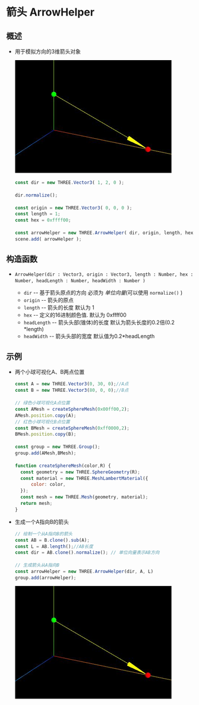 # 箭头 ArrowHelper

## 概述

+ 用于模拟方向的3维箭头对象

  ![箭头可视化A指向B](images/箭头可视化A指向B.jpg)

  ```js
  const dir = new THREE.Vector3( 1, 2, 0 );

  dir.normalize();

  const origin = new THREE.Vector3( 0, 0, 0 );
  const length = 1;
  const hex = 0xffff00;

  const arrowHelper = new THREE.ArrowHelper( dir, origin, length, hex );
  scene.add( arrowHelper );
  ```

## 构造函数

+ `ArrowHelper(dir : Vector3, origin : Vector3, length : Number, hex : Number, headLength : Number, headWidth : Number )`

  + `dir` -- 基于箭头原点的方向 必须为 *单位向量*(可以使用 `normalize()` )
  + `origin` -- 箭头的原点
  + `length` -- 箭头的长度 默认为 1
  + `hex` -- 定义的16进制颜色值. 默认为 0xffff00
  + `headLength` -- 箭头头部(锥体)的长度 默认为箭头长度的0.2倍(0.2 *length)
  + `headWidth` -- 箭头头部的宽度 默认值为0.2*headLength

## 示例

+ 两个小球可视化A、B两点位置

  ```js
  const A = new THREE.Vector3(0, 30, 0);//A点
  const B = new THREE.Vector3(80, 0, 0);//B点

  // 绿色小球可视化A点位置
  const AMesh = createSphereMesh(0x00ff00,2);
  AMesh.position.copy(A);
  // 红色小球可视化B点位置
  const BMesh = createSphereMesh(0xff0000,2);
  BMesh.position.copy(B);

  const group = new THREE.Group();
  group.add(AMesh,BMesh);

  function createSphereMesh(color,R) {
    const geometry = new THREE.SphereGeometry(R);
    const material = new THREE.MeshLambertMaterial({
        color: color,
    });
    const mesh = new THREE.Mesh(geometry, material);
    return mesh;
  }
  ```

+ 生成一个A指向B的箭头

  ```js
  // 绘制一个从A指向B的箭头
  const AB = B.clone().sub(A);
  const L = AB.length();//AB长度
  const dir = AB.clone().normalize(); // 单位向量表示AB方向

  // 生成箭头从A指向B
  const arrowHelper = new THREE.ArrowHelper(dir, A, L)
  group.add(arrowHelper);
  ```

  ![箭头可视化A指向B](images/箭头可视化A指向B.jpg)
